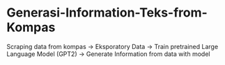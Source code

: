 # Generasi-Information-Teks-from-Kompas

Scraping data from kompas -> Eksporatory Data -> Train pretrained Large Language Model (GPT2) -> Generate Information from data with model
